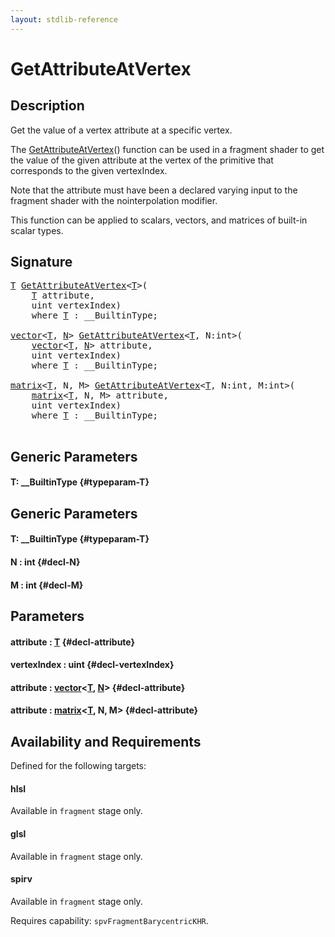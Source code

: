 ```yaml
---
layout: stdlib-reference
---
```


# GetAttributeAtVertex

## Description

Get the value of a vertex attribute at a specific vertex.

The <span class='code'><a href="/stdlib-reference/global-decls/GetAttributeAtVertex">GetAttributeAtVertex</a>()</span> function can be used in a fragment shader
to get the value of the given <span class='code'>attribute</span> at the vertex of the primitive
that corresponds to the given <span class='code'>vertexIndex</span>.

Note that the <span class='code'>attribute</span> must have been a declared varying input to
the fragment shader with the <span class='code'>nointerpolation</span> modifier.

This function can be applied to scalars, vectors, and matrices of
built-in scalar types.




## Signature 

<pre>
<a href="/stdlib-reference/global-decls/GetAttributeAtVertex#typeparam-T" class="code_type">T</a> <a href="/stdlib-reference/global-decls/GetAttributeAtVertex">GetAttributeAtVertex</a>&lt;<a href="/stdlib-reference/global-decls/GetAttributeAtVertex#typeparam-T" class="code_type">T</a>&gt;(
    <a href="/stdlib-reference/global-decls/GetAttributeAtVertex#typeparam-T" class="code_type">T</a> <span class='code_param'>attribute</span>,
    uint <span class='code_param'>vertexIndex</span>)
    <span class='code_keyword'>where</span> <a href="/stdlib-reference/global-decls/GetAttributeAtVertex#typeparam-T" class="code_type">T</a> : __BuiltinType;

<a href="/stdlib-reference/types/vector/index">vector</a>&lt;<a href="/stdlib-reference/types/vector/index#typeparam-T" class="code_type">T</a>, <a href="/stdlib-reference/types/vector/index#typeparam-N" class="code_var">N</a>&gt; <a href="/stdlib-reference/global-decls/GetAttributeAtVertex">GetAttributeAtVertex</a>&lt;<a href="/stdlib-reference/global-decls/GetAttributeAtVertex#typeparam-T" class="code_type">T</a>, N:int&gt;(
    <a href="/stdlib-reference/types/vector/index">vector</a>&lt;<a href="/stdlib-reference/types/vector/index#typeparam-T" class="code_type">T</a>, <a href="/stdlib-reference/types/vector/index#typeparam-N" class="code_var">N</a>&gt; <span class='code_param'>attribute</span>,
    uint <span class='code_param'>vertexIndex</span>)
    <span class='code_keyword'>where</span> <a href="/stdlib-reference/global-decls/GetAttributeAtVertex#typeparam-T" class="code_type">T</a> : __BuiltinType;

<a href="/stdlib-reference/types/matrix/index">matrix</a>&lt;<a href="/stdlib-reference/types/matrix/T" class="code_type">T</a>, N, M&gt; <a href="/stdlib-reference/global-decls/GetAttributeAtVertex">GetAttributeAtVertex</a>&lt;<a href="/stdlib-reference/global-decls/GetAttributeAtVertex#typeparam-T" class="code_type">T</a>, N:int, M:int&gt;(
    <a href="/stdlib-reference/types/matrix/index">matrix</a>&lt;<a href="/stdlib-reference/types/matrix/T" class="code_type">T</a>, N, M&gt; <span class='code_param'>attribute</span>,
    uint <span class='code_param'>vertexIndex</span>)
    <span class='code_keyword'>where</span> <a href="/stdlib-reference/global-decls/GetAttributeAtVertex#typeparam-T" class="code_type">T</a> : __BuiltinType;

</pre>

## Generic Parameters

#### T: \_\_BuiltinType {#typeparam-T}

## Generic Parameters

#### T: \_\_BuiltinType {#typeparam-T}
#### N  : int {#decl-N}
#### M  : int {#decl-M}

## Parameters

#### attribute  : [T](/stdlib-reference/global-decls/GetAttributeAtVertex#typeparam-T) {#decl-attribute}
#### vertexIndex  : uint {#decl-vertexIndex}
#### attribute  : [vector](/stdlib-reference/types/vector/index)\<[T](/stdlib-reference/types/vector/index#typeparam-T), [N](/stdlib-reference/types/vector/index#typeparam-N)\> {#decl-attribute}
#### attribute  : [matrix](/stdlib-reference/types/matrix/index)\<[T](/stdlib-reference/types/matrix/T), N, M\> {#decl-attribute}

## Availability and Requirements

Defined for the following targets:

#### hlsl
Available in `fragment` stage only.

#### glsl
Available in `fragment` stage only.

#### spirv
Available in `fragment` stage only.

Requires capability: `spvFragmentBarycentricKHR`.



